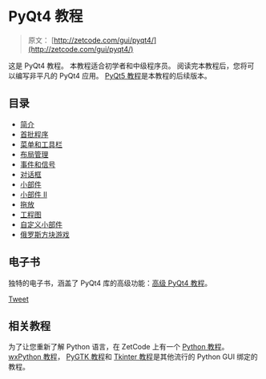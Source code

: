 # PyQt4 教程

> 原文： [http://zetcode.com/gui/pyqt4/](http://zetcode.com/gui/pyqt4/)

这是 PyQt4 教程。 本教程适合初学者和中级程序员。 阅读完本教程后，您将可以编写非平凡的 PyQt4 应用。 [PyQt5 教程](/gui/pyqt5/)是本教程的后续版本。

## 目录



*   [简介](introduction/)
*   [首批程序](firstprograms/)
*   [菜单和工具栏](menusandtoolbars/)
*   [布局管理](layoutmanagement/)
*   [事件和信号](eventsandsignals/)
*   [对话框](dialogs/)
*   [小部件](widgets/)
*   [小部件 II](widgets2/)
*   [拖放](dragdrop/)
*   [工程图](drawing/)
*   [自定义小部件](customwidgets/)
*   [俄罗斯方块游戏](thetetrisgame/)



## 电子书

独特的电子书，涵盖了 PyQt4 库的高级功能：[高级 PyQt4 教程](/ebooks/advancedpyqt4/)。

[Tweet](https://twitter.com/share) 

## 相关教程

为了让您重新了解 Python 语言，在 ZetCode 上有一个 [Python 教程](/lang/python/)。 [wxPython 教程](/wxpython/)， [PyGTK 教程](/gui/pygtk/)和 [Tkinter 教程](/tkinter/)是其他流行的 Python GUI 绑定的教程。